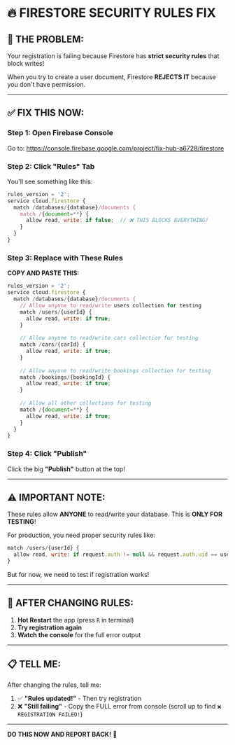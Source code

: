# 🔥 FIRESTORE SECURITY RULES FIX

## 🚨 **THE PROBLEM:**
Your registration is failing because Firestore has **strict security rules** that block writes!

When you try to create a user document, Firestore **REJECTS IT** because you don't have permission.

---

## ✅ **FIX THIS NOW:**

### **Step 1: Open Firebase Console**
Go to: https://console.firebase.google.com/project/fix-hub-a6728/firestore

### **Step 2: Click "Rules" Tab**
You'll see something like this:

```javascript
rules_version = '2';
service cloud.firestore {
  match /databases/{database}/documents {
    match /{document=**} {
      allow read, write: if false;  // ❌ THIS BLOCKS EVERYTHING!
    }
  }
}
```

### **Step 3: Replace with These Rules**
**COPY AND PASTE THIS:**

```javascript
rules_version = '2';
service cloud.firestore {
  match /databases/{database}/documents {
    // Allow anyone to read/write users collection for testing
    match /users/{userId} {
      allow read, write: if true;
    }
    
    // Allow anyone to read/write cars collection for testing
    match /cars/{carId} {
      allow read, write: if true;
    }
    
    // Allow anyone to read/write bookings collection for testing
    match /bookings/{bookingId} {
      allow read, write: if true;
    }
    
    // Allow all other collections for testing
    match /{document=**} {
      allow read, write: if true;
    }
  }
}
```

### **Step 4: Click "Publish"**
Click the big **"Publish"** button at the top!

---

## ⚠️ **IMPORTANT NOTE:**

These rules allow **ANYONE** to read/write your database. This is **ONLY FOR TESTING**!

For production, you need proper security rules like:
```javascript
match /users/{userId} {
  allow read, write: if request.auth != null && request.auth.uid == userId;
}
```

But for now, we need to test if registration works!

---

## 🔄 **AFTER CHANGING RULES:**

1. **Hot Restart** the app (press `R` in terminal)
2. **Try registration again**
3. **Watch the console** for the full error output

---

## 📋 **TELL ME:**

After changing the rules, tell me:

1. ✅ **"Rules updated!"** - Then try registration
2. ❌ **"Still failing"** - Copy the FULL error from console (scroll up to find `❌ REGISTRATION FAILED!`)

---

**DO THIS NOW AND REPORT BACK!** 🚀



